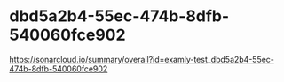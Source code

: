 # dbd5a2b4-55ec-474b-8dfb-540060fce902
https://sonarcloud.io/summary/overall?id=examly-test_dbd5a2b4-55ec-474b-8dfb-540060fce902
